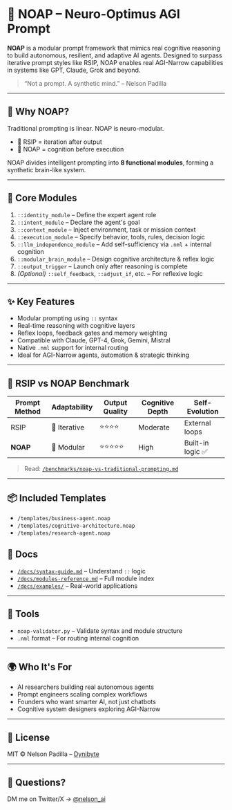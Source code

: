 # 🧠 NOAP – Neuro-Optimus AGI Prompt

**NOAP** is a modular prompt framework that mimics real cognitive reasoning to build autonomous, resilient, and adaptive AI agents. Designed to surpass iterative prompt styles like RSIP, NOAP enables real AGI-Narrow capabilities in systems like GPT, Claude, Grok and beyond.

> “Not a prompt. A synthetic mind.” – Nelson Padilla

---

## 🚀 Why NOAP?

Traditional prompting is linear. NOAP is neuro-modular.

- 🔁 RSIP = iteration after output  
- 🧠 NOAP = cognition before execution

NOAP divides intelligent prompting into **8 functional modules**, forming a synthetic brain-like system.

---

## 🧩 Core Modules

1. `::identity_module` – Define the expert agent role  
2. `::intent_module` – Declare the agent's goal  
3. `::context_module` – Inject environment, task or mission context  
4. `::execution_module` – Specify behavior, tools, rules, decision logic  
5. `::llm_independence_module` – Add self-sufficiency via `.nml` + internal cognition  
6. `::modular_brain_module` – Design cognitive architecture & reflex logic  
7. `::output_trigger` – Launch only after reasoning is complete  
8. *(Optional)* `::self_feedback`, `::adjust_if`, etc. – For reflexive logic

---

## ✨ Key Features

- Modular prompting using `::` syntax
- Real-time reasoning with cognitive layers
- Reflex loops, feedback gates and memory weighting
- Compatible with Claude, GPT-4, Grok, Gemini, Mistral
- Native `.nml` support for internal routing
- Ideal for AGI-Narrow agents, automation & strategic thinking

---

## 🧪 RSIP vs NOAP Benchmark

| Prompt Method | Adaptability | Output Quality | Cognitive Depth | Self-Evolution |
|---------------|--------------|----------------|------------------|----------------|
| RSIP          | 🔄 Iterative | ⭐⭐⭐⭐         | Moderate         | External loops |
| **NOAP**      | 🧠 Modular   | ⭐⭐⭐⭐⭐        | High             | Built-in logic ✅ |

> Read: [`/benchmarks/noap-vs-traditional-prompting.md`](./benchmarks/noap-vs-traditional-prompting.md)

---

## 📦 Included Templates

- `/templates/business-agent.noap`
- `/templates/cognitive-architecture.noap`
- `/templates/research-agent.noap`

## 📘 Docs

- [`/docs/syntax-guide.md`](./docs/syntax-guide.md) – Understand `::` logic
- [`/docs/modules-reference.md`](./docs/modules-reference.md) – Full module index
- [`/docs/examples/`](./docs/examples) – Real-world applications

---

## 🔧 Tools

- `noap-validator.py` – Validate syntax and module structure
- `.nml` format – For routing internal cognition

---

## 🌍 Who It's For

- AI researchers building real autonomous agents  
- Prompt engineers scaling complex workflows  
- Founders who want smarter AI, not just chatbots  
- Cognitive system designers exploring AGI-Narrow

---

## 📜 License

MIT © Nelson Padilla – [Dynibyte](https://dynibyte.com)

---

## 💬 Questions?

DM me on Twitter/X → [@nelson_ai](https://x.com/nelson_ai)

